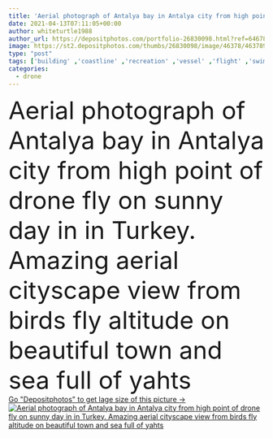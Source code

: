 ```yaml
---
title: 'Aerial photograph of Antalya bay in Antalya city from high point of drone fly on sunny day in in Turkey. Amazing aerial cityscape view from birds fly altitude on beautiful town and sea full of yahts'
date: 2021-04-13T07:11:05+00:00
author: whiteturtle1988
author_url: https://depositphotos.com/portfolio-26830098.html?ref=64678756
image: https://st2.depositphotos.com/thumbs/26830098/image/46378/463789076/api_thumb_450.jpg?forcejpeg=true
type: "post"
tags: ['building' ,'coastline' ,'recreation' ,'vessel' ,'flight' ,'swim' ,'tourist' ,'anatolia' ,'blue sky' ,'aerial view' ,'sea view' ,'holiday vacation' ,'old mosque' ,'Mountain House' ,'paradise panorama' ,'tourism destination' ,'rock hotel' ,'nature shore' ,'historic street' ,'antalya turkey' ,'travel landscape' ,'yacht and boat' ,'cityscape view' ,'turkey travel' ,'antalya beach' ,'turkey tourism' ,'drone sea' ,'turkish background' ,'outdoor hill' ,'aerial drone shot' ,'panoramic town view' ,'scenery cliff' ,'landmark bay' ,'water coast rowing' ,'harbor resort' ,'mediterranean seaside beach' ,'antalia top view' ,'marina turkey city' ,'europe seascape' ,'nautical lagoon' ,'ship and sailboat' ,'transport peak' ,'aquatic cape' ,'drone topview' ,'kaleici architecture' ,'historical minaret' ,'famous antalya harbour' ,'ancient tower fortress' ,'pier district' ]
categories: 
  - drone
---
```

<div aling="center">
            <font size="60"> Aerial photograph of Antalya bay in Antalya city from high point of drone fly on sunny day in in Turkey. Amazing aerial cityscape view from birds fly altitude on beautiful town and sea full of yahts</font>   
</div>
<div>
    <a href='https://st2.depositphotos.com/thumbs/26830098/image/46378/463789076/api_thumb_450.jpg?forcejpeg=true?ref=64678756' target=_blank > Go "Depositphotos" to get lage size of this picture ->
        <img href='https://st2.depositphotos.com/thumbs/26830098/image/46378/463789076/api_thumb_450.jpg?forcejpeg=true?ref=64678756' src='https://st2.depositphotos.com/26830098/46378/i/950/depositphotos_463789076-stock-photo-aerial-photograph-antalya-bay-antalya.jpg?forcejpeg=true' alt='Aerial photograph of Antalya bay in Antalya city from high point of drone fly on sunny day in in Turkey. Amazing aerial cityscape view from birds fly altitude on beautiful town and sea full of yahts' >
    </a>
</div>

